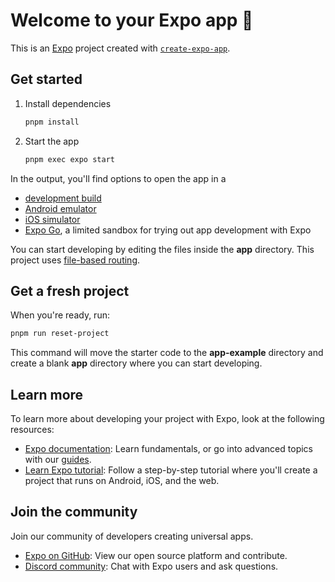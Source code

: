 # Welcome to your Expo app 👋

This is an [Expo](https://expo.dev) project created with
[`create-expo-app`](https://www.npmjs.com/package/create-expo-app).

## Get started

1. Install dependencies

   ```bash
   pnpm install
   ```

2. Start the app

   ```bash
   pnpm exec expo start
   ```

In the output, you'll find options to open the app in a

- [development build](https://docs.expo.dev/develop/development-builds/introduction/)
- [Android emulator](https://docs.expo.dev/workflow/android-studio-emulator/)
- [iOS simulator](https://docs.expo.dev/workflow/ios-simulator/)
- [Expo Go](https://expo.dev/go), a limited sandbox for trying out app
  development with Expo

You can start developing by editing the files inside the **app** directory. This
project uses [file-based routing](https://docs.expo.dev/router/introduction).

## Get a fresh project

When you're ready, run:

```bash
pnpm run reset-project
```

This command will move the starter code to the **app-example** directory and
create a blank **app** directory where you can start developing.

## Learn more

To learn more about developing your project with Expo, look at the following
resources:

- [Expo documentation](https://docs.expo.dev/): Learn fundamentals, or go into
  advanced topics with our [guides](https://docs.expo.dev/guides).
- [Learn Expo tutorial](https://docs.expo.dev/tutorial/introduction/): Follow a
  step-by-step tutorial where you'll create a project that runs on Android, iOS,
  and the web.

## Join the community

Join our community of developers creating universal apps.

- [Expo on GitHub](https://github.com/expo/expo): View our open source platform
  and contribute.
- [Discord community](https://chat.expo.dev): Chat with Expo users and ask
  questions.
